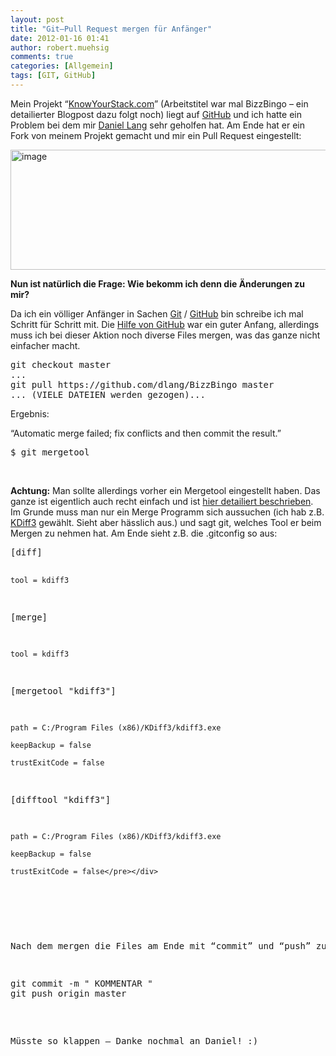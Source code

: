 ```yaml
---
layout: post
title: "Git–Pull Request mergen für Anfänger"
date: 2012-01-16 01:41
author: robert.muehsig
comments: true
categories: [Allgemein]
tags: [GIT, GitHub]
---
```

<p>Mein Projekt “<a href="http://knowyourstack.com/">KnowYourStack.com</a>” (Arbeitstitel war mal BizzBingo – ein detailierter Blogpost dazu folgt noch) liegt auf <a href="https://github.com/robertmuehsig/BizzBingo">GitHub</a> und ich hatte ein Problem bei dem mir <a href="http://daniellang.net/">Daniel Lang</a> sehr geholfen hat. Am Ende hat er ein Fork von meinem Projekt gemacht und mir ein Pull Request eingestellt:</p> <p><a href="{{BASE_PATH}}/assets/wp-images/image1450.png"><img style="background-image: none; border-right-width: 0px; padding-left: 0px; padding-right: 0px; display: inline; border-top-width: 0px; border-bottom-width: 0px; border-left-width: 0px; padding-top: 0px" title="image" border="0" alt="image" src="{{BASE_PATH}}/assets/wp-images/image_thumb625.png" width="583" height="192"></a></p> <p><strong>Nun ist natürlich die Frage: Wie bekomm ich denn die Änderungen zu mir?</strong> </p> <p>Da ich ein völliger Anfänger in Sachen <a href="http://www.knowyourstack.com/what-is/git">Git</a> / <a href="http://www.knowyourstack.com/what-is/github">GitHub</a> bin schreibe ich mal Schritt für Schritt mit. Die <a href="http://help.github.com/send-pull-requests/">Hilfe von GitHub</a> war ein guter Anfang, allerdings muss ich bei dieser Aktion noch diverse Files mergen, was das ganze nicht einfacher macht.</p> <div style="padding-bottom: 0px; margin: 0px; padding-left: 0px; padding-right: 0px; display: inline; float: none; padding-top: 0px" id="scid:812469c5-0cb0-4c63-8c15-c81123a09de7:4f86e7bf-9598-4441-b48b-89cc32a0709d" class="wlWriterEditableSmartContent"><pre name="code" class="c#">git checkout master
... 
git pull https://github.com/dlang/BizzBingo master
... (VIELE DATEIEN werden gezogen)...</pre></div>
<p>Ergebnis:</p>
<p>“Automatic merge failed; fix conflicts and then commit the result.”</p>
<div style="padding-bottom: 0px; margin: 0px; padding-left: 0px; padding-right: 0px; display: inline; float: none; padding-top: 0px" id="scid:812469c5-0cb0-4c63-8c15-c81123a09de7:a5b21b99-06eb-48b1-a8aa-c356edbad1c7" class="wlWriterEditableSmartContent"><pre name="code" class="c#">$ git mergetool</pre></div>
<p>&nbsp;</p>
<p><strong>Achtung:</strong> Man sollte allerdings vorher ein Mergetool eingestellt haben. Das ganze ist eigentlich auch recht einfach und ist <a href="http://gitguru.com/2009/02/22/integrating-git-with-a-visual-merge-tool/">hier detailiert beschrieben</a>. Im Grunde muss man nur ein Merge Programm sich aussuchen (ich hab z.B. <a href="http://kdiff3.sourceforge.net/">KDiff3</a> gewählt. Sieht aber hässlich aus.) und sagt git, welches Tool er beim Mergen zu nehmen hat. Am Ende sieht z.B. die .gitconfig so aus:</p>
<div style="padding-bottom: 0px; margin: 0px; padding-left: 0px; padding-right: 0px; display: inline; float: none; padding-top: 0px" id="scid:812469c5-0cb0-4c63-8c15-c81123a09de7:89bc0955-6f15-48a1-9757-62ac899e9e57" class="wlWriterEditableSmartContent"><pre name="code" class="c#">[diff]
    
	tool = kdiff3
 

[merge]
    
	tool = kdiff3

[mergetool "kdiff3"]
   
	path = C:/Program Files (x86)/KDiff3/kdiff3.exe

    keepBackup = false

    trustExitCode = false
 

[difftool "kdiff3"]

    path = C:/Program Files (x86)/KDiff3/kdiff3.exe

    keepBackup = false

    trustExitCode = false</pre></div>
<p>&nbsp;</p>
<p>Nach dem mergen die Files am Ende mit “commit” und “push” zu GitHub. Fertig :)</p>
<div style="padding-bottom: 0px; margin: 0px; padding-left: 0px; padding-right: 0px; display: inline; float: none; padding-top: 0px" id="scid:812469c5-0cb0-4c63-8c15-c81123a09de7:cd498f43-56f7-4cb1-b257-8fdfa4f2f133" class="wlWriterEditableSmartContent"><pre name="code" class="c#">git commit -m " KOMMENTAR "
git push origin master</pre></div>



<p>Müsste so klappen – Danke nochmal an Daniel! :)</p>
